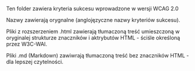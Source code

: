 Ten folder zawiera kryteria sukcesu wprowadzone w wersji WCAG 2.0

Nazwy zawierają orygnalne (anglojęzyczne nazwy kryteriów sukcesu).

Pliki z rozszerzeniem .html zawierają tłumaczoną treść umieszczoną w oryginalej strukturze znaczników i aktrybutów HTML - ściśle określoną przez W3C-WAI.

Pliki .md (Markdown) zawiwrają tłumaczoną treść bez znaczników HTML - dla lepszej czytelności.
